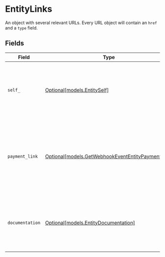 # EntityLinks

An object with several relevant URLs. Every URL object will contain an `href` and a `type` field.


## Fields

| Field                                                                                                      | Type                                                                                                       | Required                                                                                                   | Description                                                                                                |
| ---------------------------------------------------------------------------------------------------------- | ---------------------------------------------------------------------------------------------------------- | ---------------------------------------------------------------------------------------------------------- | ---------------------------------------------------------------------------------------------------------- |
| `self_`                                                                                                    | [Optional[models.EntitySelf]](../models/entityself.md)                                                     | :heavy_minus_sign:                                                                                         | In v2 endpoints, URLs are commonly represented as objects with an `href` and `type` field.                 |
| `payment_link`                                                                                             | [Optional[models.GetWebhookEventEntityPaymentLink]](../models/getwebhookevententitypaymentlink.md)         | :heavy_minus_sign:                                                                                         | The URL your customer should visit to make the payment. This is where you should redirect the customer to. |
| `documentation`                                                                                            | [Optional[models.EntityDocumentation]](../models/entitydocumentation.md)                                   | :heavy_minus_sign:                                                                                         | In v2 endpoints, URLs are commonly represented as objects with an `href` and `type` field.                 |